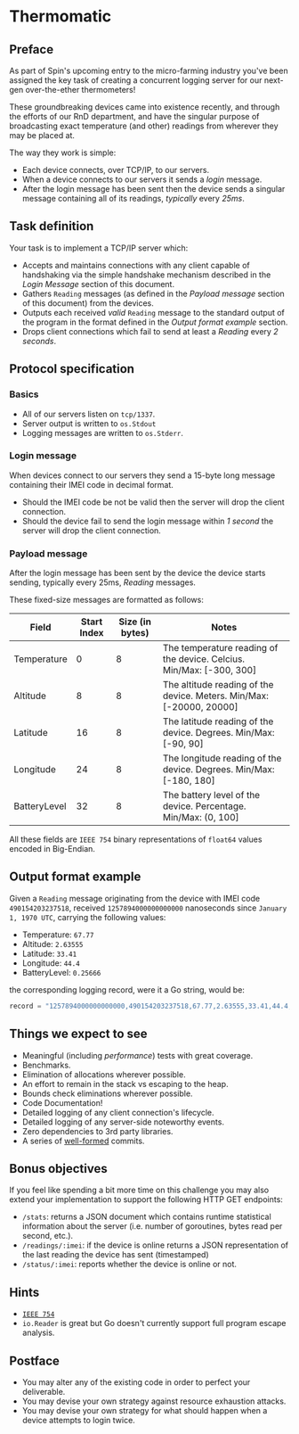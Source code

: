 # Thermomatic

## Preface

As part of Spin's upcoming entry to the micro-farming industry you've been assigned the key task of creating a concurrent logging server for our next-gen over-the-ether thermometers!

These groundbreaking devices came into existence recently, and through the efforts of our RnD department, and have the singular purpose of broadcasting exact temperature (and other) readings from wherever they may be placed at.

The way they work is simple:

- Each device connects, over TCP/IP, to our servers.
- When a device connects to our servers it sends a _login_ message.
- After the login message has been sent then the device sends a singular message containing all of its readings, _typically_ every _25ms_.

## Task definition

Your task is to implement a TCP/IP server which:

- Accepts and maintains connections with any client capable of handshaking via the simple handshake mechanism described in the _Login Message_ section of this document.
- Gathers `Reading` messages (as defined in the _Payload message_ section of this document) from the devices.
- Outputs each received *valid* `Reading` message to the standard output of the program in the format defined in the _Output format example_ section.
- Drops client connections which fail to send at least a _Reading_ every _2 seconds_.

## Protocol specification

### Basics

- All of our servers listen on `tcp/1337`.
- Server output is written to `os.Stdout`
- Logging messages are written to `os.Stderr`.

### Login message

When devices connect to our servers they send a 15-byte long message containing their IMEI code in decimal format.

- Should the IMEI code be not be valid then the server will drop the client connection.
- Should the device fail to send the login message within _1 second_ the server will drop the client connection.

### Payload message

After the login message has been sent by the device the device starts sending, typically every 25ms, _Reading_ messages.

These fixed-size messages are formatted as follows:

| Field         | Start Index   | Size (in bytes) | Notes                                                                |
| ------------- | ------------- | --------------- | ---------------------------------------------------------------------|
| Temperature   | 0             | 8               | The temperature reading of the device. Celcius. Min/Max: [-300, 300] |
| Altitude      | 8             | 8               | The altitude reading of the device. Meters. Min/Max: [-20000, 20000] |
| Latitude      | 16            | 8               | The latitude reading of the device. Degrees. Min/Max: [-90, 90]      |
| Longitude     | 24            | 8               | The longitude reading of the device. Degrees. Min/Max: [-180, 180]   |
| BatteryLevel  | 32            | 8               | The battery level of the device. Percentage. Min/Max: (0, 100]       |

All these fields are `IEEE 754` binary representations of `float64` values encoded in Big-Endian.

## Output format example

Given a `Reading` message originating from the device with IMEI code `490154203237518`, received `1257894000000000000` nanoseconds since `January 1, 1970 UTC`, carrying the following values:

- Temperature: `67.77`
- Altitude: `2.63555`
- Latitude: `33.41`
- Longitude: `44.4`
- BatteryLevel: `0.25666`

the corresponding logging record, were it a Go string, would be:

```go
record = "1257894000000000000,490154203237518,67.77,2.63555,33.41,44.4,0.2566\n"
```

## Things we expect to see

- Meaningful (including _performance_) tests with great coverage.
- Benchmarks.
- Elimination of allocations wherever possible.
- An effort to remain in the stack vs escaping to the heap.
- Bounds check eliminations wherever possible.
- Code Documentation!
- Detailed logging of any client connection's lifecycle.
- Detailed logging of any server-side noteworthy events.
- Zero dependencies to 3rd party libraries.
- A series of [well-formed](https://github.com/golang/go/wiki/CommitMessage) commits.

## Bonus objectives

If you feel like spending a bit more time on this challenge you may also extend your implementation to support the following HTTP GET endpoints:

- `/stats`: returns a JSON document which contains runtime statistical information about the server (i.e. number of goroutines, bytes read per second, etc.).
- `/readings/:imei`: if the device is online returns a JSON representation of the last reading the device has sent (timestamped)
- `/status/:imei`: reports whether the device is online or not.

## Hints

- [`IEEE 754`](https://golang.org/pkg/math/#Float64bits)
- `io.Reader` is great but Go doesn't currently support full program escape analysis.

## Postface

- You may alter any of the existing code in order to perfect your deliverable.
- You may devise your own strategy against resource exhaustion attacks.
- You may devise your own strategy for what should happen when a device attempts to login twice.

